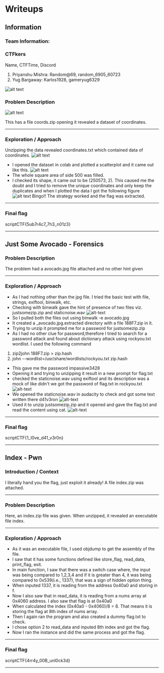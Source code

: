 # Writeups
## Information

### Team Information: 

### CTFkers

Name, CTFTime, Discord
1. Priyanshu Mishra: Random@69, random_6905_60723
2. Yug Bargaway: Karlos1928, gameryug6329

![alt text](./assets/image.png)
### Problem Description
![alt text](./assets/image-14.png)

This has a file coords.zip opening it revealed a dataset of coordinates.

---

### Exploration / Approach
Unzipping the data revealed coordinates.txt which contained data of coordinates.
![alt text](./assets/image-15.png)

- I opened the dataset in colab and plotted a scatterplot and it came out like this.
![alt text](./assets/image-16.png)
- The whole square area of side 500 was filled.
- I checked its shape, it came out to be (250573, 2). This caused me the doubt and I tried to remove the unique coordinates and only keep the duplicates and when I plotted the data I got the following figure
![alt text](./assets/image-17.png)
Bingo!! The strategy worked and the flag was extracted.

---

### Final flag
scriptCTF{5ub7r4c7_7h3_n01z3}

---

## Just Some Avocado - Forensics 

### Problem Description
The problem had a avocado.jpg file attached and no other hint given

---

### Exploration / Approach
- As I had nothing other than the jpg file. I tried the basic test with file, strings, exiftool, binwalk, etc.
- Checking with binwalk gave the hint of presence of two files viz. justsomezip.zip and staticnoise.wav
![alt-text](./assets/avocado_1.png)
- So I pulled both the files out using binwalk -e avocado.jpg
- It created a _avocado.jpg.extracted directory with a file 188F7.zip in it.
- Trying to unzip it prompted me for a password for justsomezip.zip
- As I had no other clue for password,therefore I tried to search for a password attack and found about dictionary attack using rockyou.txt wordlist. I used the following command 
1. zip2john 188F7.zip > zip.hash
2. john --wordlist=/usr/share/wordlists/rockyou.txt zip.hash
- This gave me the password impassive3428
- Opening it and trying to unzipping it result in a new prompt for flag.txt
- checked the staticnoise.wav using exiftool and its description was a mock of like didn't we got the password of flag.txt in rockyou.txt
![alt-text](./assets/avocado_2.png)
- We opened the staticnoise.wav in audacity to check and got some text written there d41v3ron
![alt-text](./assets/avocado_3.png)
- Used it to unzip justsomezip.zip and it opened and gave the flag.txt and read the content using cat.
![alt-text](./assets/avocado_4.png)


---

### Final flag
scriptCTF{1_l0ve_d41_v3r0n}

---

## Index - Pwn 

### Introduction / Context
I literally hand you the flag, just exploit it already!
A file index.zip was attached.

---

### Problem Description
Here, an index.zip file was given. When unzipped, it revealed an executable file index.

---

### Exploration / Approach
- As it was an executable file, I used objdump to get the assembly of the file.  
- I saw that it has some functions defined like store_flag, read_data, print_flag, exit.  
- In main function, I saw that there was a switch case where, the input was being compared to 1,2,3,4 and if it is greater than 4, it was being compared to 0x539(i.e., 1337), that was a sign of hidden option thing.  
- When inputed 1337, it is reading from the address 0x40a0 and storing in f.  
- Now I also saw that in read_data, it is reading from a nums array at 0x4060 address. I also saw that flag is at 0x40a0  
- When calculated the index (0x40a0 - 0x4060)/8 = 8. That means it is storing the flag at 8th index of nums array.  
- Then I again ran the program and also created a dummy flag.txt to check.  
- I chose option 2 to read_data and inputed 8th index and got the flag.  
- Now I ran the instance and did the same process and got the flag.

---

### Final flag
scriptCTF{4rr4y_00B_unl0ck3d}

---